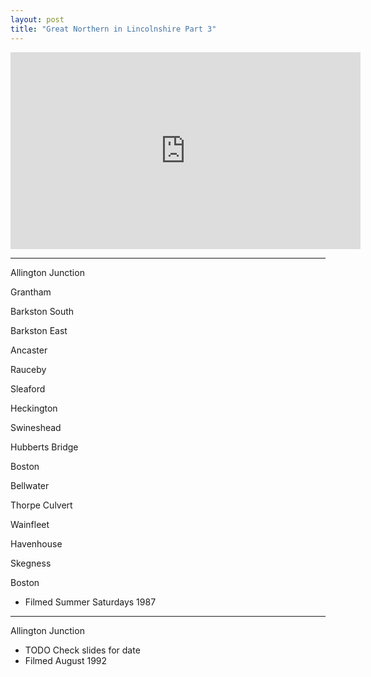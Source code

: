 ```yaml
---
layout: post
title: "Great Northern in Lincolnshire Part 3"
---
```


<iframe width="560" height="315" src="https://www.youtube.com/embed/JdL3Xx2CkqI" title="Great Northern in Lincolnshire Part 3" frameBorder="0" allow="accelerometer; autoplay; clipboard-write; encrypted-media; gyroscope; picture-in-picture; web-share" allowFullScreen></iframe>

---

Allington Junction

Grantham

Barkston South

Barkston East

Ancaster

Rauceby

Sleaford

Heckington

Swineshead

Hubberts Bridge

Boston

Bellwater

Thorpe Culvert

Wainfleet

Havenhouse

Skegness

Boston

- Filmed Summer Saturdays 1987

---

Allington Junction

- TODO Check slides for date
- Filmed August 1992
